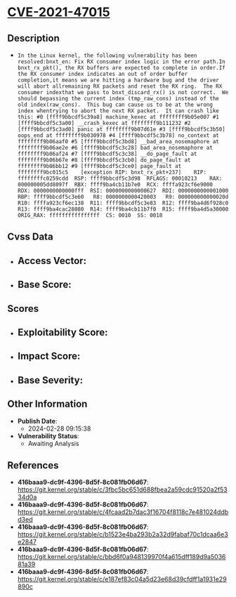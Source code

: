 
# [CVE-2021-47015](https://cve.mitre.org/cgi-bin/cvename.cgi?name=CVE-2021-47015)

## Description

- `In the Linux kernel, the following vulnerability has been resolved:bnxt_en: Fix RX consumer index logic in the error path.In bnxt_rx_pkt(), the RX buffers are expected to complete in order.If the RX consumer index indicates an out of order buffer completion,it means we are hitting a hardware bug and the driver will abort allremaining RX packets and reset the RX ring.  The RX consumer indexthat we pass to bnxt_discard_rx() is not correct.  We should bepassing the current index (tmp_raw_cons) instead of the old index(raw_cons).  This bug can cause us to be at the wrong index whentrying to abort the next RX packet.  It can crash like this: #0 [ffff9bbcdf5c39a8] machine_kexec at ffffffff9b05e007 #1 [ffff9bbcdf5c3a00] __crash_kexec at ffffffff9b111232 #2 [ffff9bbcdf5c3ad0] panic at ffffffff9b07d61e #3 [ffff9bbcdf5c3b50] oops_end at ffffffff9b030978 #4 [ffff9bbcdf5c3b78] no_context at ffffffff9b06aaf0 #5 [ffff9bbcdf5c3bd8] __bad_area_nosemaphore at ffffffff9b06ae2e #6 [ffff9bbcdf5c3c28] bad_area_nosemaphore at ffffffff9b06af24 #7 [ffff9bbcdf5c3c38] __do_page_fault at ffffffff9b06b67e #8 [ffff9bbcdf5c3cb0] do_page_fault at ffffffff9b06bb12 #9 [ffff9bbcdf5c3ce0] page_fault at ffffffff9bc015c5    [exception RIP: bnxt_rx_pkt+237]    RIP: ffffffffc0259cdd  RSP: ffff9bbcdf5c3d98  RFLAGS: 00010213    RAX: 000000005dd8097f  RBX: ffff9ba4cb11b7e0  RCX: ffffa923cf6e9000    RDX: 0000000000000fff  RSI: 0000000000000627  RDI: 0000000000001000    RBP: ffff9bbcdf5c3e60   R8: 0000000000420003   R9: 000000000000020d    R10: ffffa923cf6ec138  R11: ffff9bbcdf5c3e83  R12: ffff9ba4d6f928c0    R13: ffff9ba4cac28080  R14: ffff9ba4cb11b7f0  R15: ffff9ba4d5a30000    ORIG_RAX: ffffffffffffffff  CS: 0010  SS: 0018`

## Cvss Data

- **Access Vector**:
  - 
- **Base Score**:
  - 

## Scores

- **Exploitability Score**:
  - 
- **Impact Score**:
  - 
- **Base Severity**:
  - 

## Other Information

- **Publish Date**:
  - 2024-02-28 09:15:38
- **Vulnerability Status**:
  - Awaiting Analysis

## References

- **416baaa9-dc9f-4396-8d5f-8c081fb06d67**: https://git.kernel.org/stable/c/3fbc5bc651d688fbea2a59cdc91520a2f5334d0a
- **416baaa9-dc9f-4396-8d5f-8c081fb06d67**: https://git.kernel.org/stable/c/4fcaad2b7dac3f16704f8118c7e481024ddbd3ed
- **416baaa9-dc9f-4396-8d5f-8c081fb06d67**: https://git.kernel.org/stable/c/b1523e4ba293b2a32d9fabaf70c1dcaa6e3e2847
- **416baaa9-dc9f-4396-8d5f-8c081fb06d67**: https://git.kernel.org/stable/c/bbd6f0a948139970f4a615dff189d9a503681a39
- **416baaa9-dc9f-4396-8d5f-8c081fb06d67**: https://git.kernel.org/stable/c/e187ef83c04a5d23e68d39cfdff1a1931e29890c
